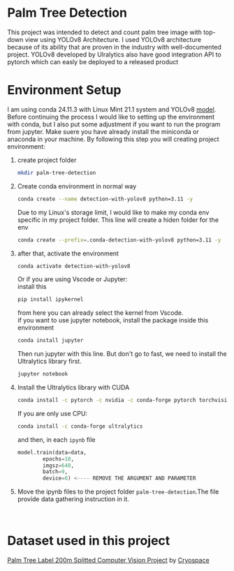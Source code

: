 # Palm Tree Detection

This project was intended to detect and count palm tree image with top-down view using YOLOv8 Architecture.
I used YOLOv8 architecture because of its ability that are proven in the industry with well-documented project. YOLOv8 developed by Ulralytics also have good integration API to pytorch which can easly be deployed to a released product

# Environment Setup

I am using conda 24.11.3 with Linux Mint 21.1 system and YOLOv8 [model](https://yolov8.com/).<br>
Before continuing the process I would like to setting up the environment with conda, but I also put some adjustment if you want to run the program from jupyter. Make suere you have already install the miniconda or anaconda in your machine. By following this step you will creating project environment:
1. create project folder
    
    ```bash
    mkdir palm-tree-detection
    ```
 
2. Create conda environment in normal way

    ```bash
    conda create --name detection-with-yolov8 python=3.11 -y
    ```
    Due to my Linux's storage limit, I would like to make my conda env specific in my project folder. This line will create a hiden folder for the env
   
    ```bash
    conda create --prefix=.conda-detection-with-yolov8 python=3.11 -y
    ```

3. after that, activate the environment

    ```bash
    conda activate detection-with-yolov8
    ```
    Or if you are using Vscode or Jupyter:
    <br>
    install this
    ```bash
    pip install ipykernel
    ```
    from here you can already select the kernel from Vscode.
    <br>
    if you want to use jupyter notebook, install the package inside this environment
    ```bash
    conda install jupyter
    ```
    Then run jupyter with this line. But don't go to fast, we need to install the Ultralytics library first.
    ```bash
    jupyter notebook
    ```
    
4. Install the Ultralytics library with CUDA
    ```bash
    conda install -c pytorch -c nvidia -c conda-forge pytorch torchvision pytorch-cuda=11.8 ultralytics
    ```
    If you are only use CPU:
    ```bash
    conda install -c conda-forge ultralytics
    ```
    and then, in each ```ipynb``` file
    ```python
    model.train(data=data,
            epochs=10, 
            imgsz=640,
            batch=9,
            device=0) <---- REMOVE THE ARGUMENT AND PARAMETER
    ```

5. Move the ipynb files to the project folder ```palm-tree-detection```.The file provide data gathering instruction in it.


<br>

# Dataset used in this project
[Palm Tree Label 200m Splitted Computer Vision Project](https://universe.roboflow.com/cryospace-yylkk/palm-tree-label-200m-splitted) by [Cryospace](https://universe.roboflow.com/cryospace-yylkk)
